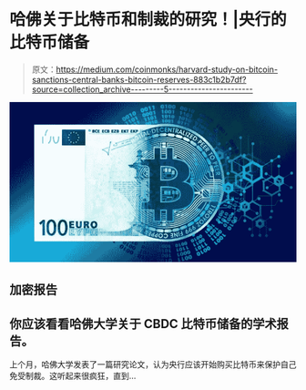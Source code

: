 # 哈佛关于比特币和制裁的研究！|央行的比特币储备

> 原文：<https://medium.com/coinmonks/harvard-study-on-bitcoin-sanctions-central-banks-bitcoin-reserves-883c1b2b7df?source=collection_archive---------5----------------------->

![](img/ce741caf367df0c97d361ea414a16727.png)

## 加密报告

## 你应该看看哈佛大学关于 CBDC 比特币储备的学术报告。

上个月，哈佛大学发表了一篇研究论文，认为央行应该开始购买比特币来保护自己免受制裁。这听起来很疯狂，直到…